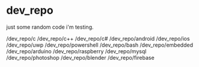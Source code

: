 # dev_repo
just some random code i'm testing.

/dev_repo/c
/dev_repo/c++
/dev_repo/c#
/dev_repo/android
/dev_repo/ios
/dev_repo/uwp
/dev_repo/powershell
/dev_repo/bash
/dev_repo/embedded
/dev_repo/arduino
/dev_repo/raspberry
/dev_repo/mysql
/dev_repo/photoshop
/dev_repo/blender
/dev_repo/firebase

